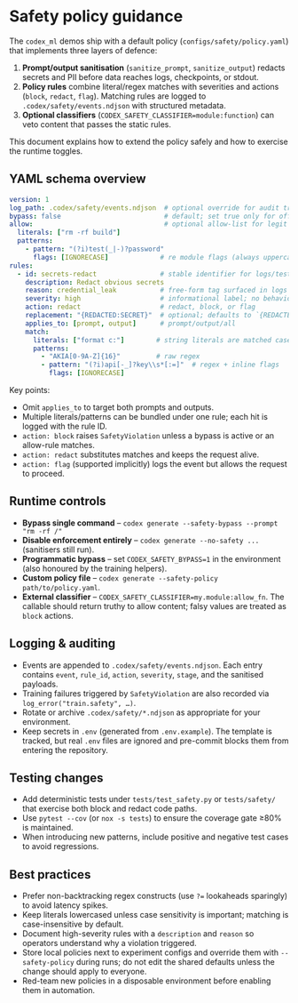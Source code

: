 # Safety policy guidance

The `codex_ml` demos ship with a default policy (`configs/safety/policy.yaml`) that implements
three layers of defence:

1. **Prompt/output sanitisation** (`sanitize_prompt`, `sanitize_output`) redacts secrets and PII
   before data reaches logs, checkpoints, or stdout.
2. **Policy rules** combine literal/regex matches with severities and actions (`block`, `redact`,
   `flag`). Matching rules are logged to `.codex/safety/events.ndjson` with structured metadata.
3. **Optional classifiers** (`CODEX_SAFETY_CLASSIFIER=module:function`) can veto content that passes
   the static rules.

This document explains how to extend the policy safely and how to exercise the runtime toggles.

## YAML schema overview

```yaml
version: 1
log_path: .codex/safety/events.ndjson  # optional override for audit trail
bypass: false                          # default; set true only for offline experiments
allow:                                 # optional allow-list for legit edge cases
  literals: ["rm -rf build"]
  patterns:
    - pattern: "(?i)test(_|-)?password"
      flags: [IGNORECASE]             # re module flags (always uppercase)
rules:
  - id: secrets-redact                # stable identifier for logs/tests
    description: Redact obvious secrets
    reason: credential_leak           # free-form tag surfaced in logs
    severity: high                    # informational label; no behavioural change
    action: redact                    # redact, block, or flag
    replacement: "{REDACTED:SECRET}"  # optional; defaults to `{REDACTED}`
    applies_to: [prompt, output]      # prompt/output/all
    match:
      literals: ["format c:"]        # string literals are matched case-insensitively
      patterns:
        - "AKIA[0-9A-Z]{16}"         # raw regex
        - pattern: "(?i)api[-_]?key\\s*[:=]"  # regex + inline flags
          flags: [IGNORECASE]
```

Key points:

* Omit `applies_to` to target both prompts and outputs.
* Multiple literals/patterns can be bundled under one rule; each hit is logged with the rule ID.
* `action: block` raises `SafetyViolation` unless a bypass is active or an allow-rule matches.
* `action: redact` substitutes matches and keeps the request alive.
* `action: flag` (supported implicitly) logs the event but allows the request to proceed.

## Runtime controls

* **Bypass single command** – `codex generate --safety-bypass --prompt "rm -rf /"`
* **Disable enforcement entirely** – `codex generate --no-safety ...` (sanitisers still run).
* **Programmatic bypass** – set `CODEX_SAFETY_BYPASS=1` in the environment (also honoured by the
  training helpers).
* **Custom policy file** – `codex generate --safety-policy path/to/policy.yaml`.
* **External classifier** – `CODEX_SAFETY_CLASSIFIER=my.module:allow_fn`. The callable should return
  truthy to allow content; falsy values are treated as `block` actions.

## Logging & auditing

* Events are appended to `.codex/safety/events.ndjson`. Each entry contains `event`, `rule_id`,
  `action`, `severity`, `stage`, and the sanitised payloads.
* Training failures triggered by `SafetyViolation` are also recorded via `log_error("train.safety", …)`.
* Rotate or archive `.codex/safety/*.ndjson` as appropriate for your environment.
* Keep secrets in `.env` (generated from `.env.example`). The template is tracked,
  but real `.env` files are ignored and pre-commit blocks them from entering the
  repository.

## Testing changes

* Add deterministic tests under `tests/test_safety.py` or `tests/safety/` that exercise both block
  and redact code paths.
* Use `pytest --cov` (or `nox -s tests`) to ensure the coverage gate ≥80% is maintained.
* When introducing new patterns, include positive and negative test cases to avoid regressions.

## Best practices

* Prefer non-backtracking regex constructs (use `?=` lookaheads sparingly) to avoid latency spikes.
* Keep literals lowercased unless case sensitivity is important; matching is case-insensitive by
  default.
* Document high-severity rules with a `description` and `reason` so operators understand why a
  violation triggered.
* Store local policies next to experiment configs and override them with `--safety-policy` during
  runs; do not edit the shared defaults unless the change should apply to everyone.
* Red-team new policies in a disposable environment before enabling them in automation.
